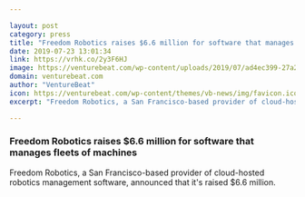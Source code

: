 ```yaml
---

layout: post
category: press
title: "Freedom Robotics raises $6.6 million for software that manages fleets of machines"
date: 2019-07-23 13:01:34
link: https://vrhk.co/2y3F6HJ
image: https://venturebeat.com/wp-content/uploads/2019/07/ad4ec399-27a2-4711-8840-27acbb32e4a6.png?w=1200&strip=all
domain: venturebeat.com
author: "VentureBeat"
icon: https://venturebeat.com/wp-content/themes/vb-news/img/favicon.ico
excerpt: "Freedom Robotics, a San Francisco-based provider of cloud-hosted robotics management software, announced that it's raised $6.6 million."

---
```


### Freedom Robotics raises $6.6 million for software that manages fleets of machines

Freedom Robotics, a San Francisco-based provider of cloud-hosted robotics management software, announced that it's raised $6.6 million.